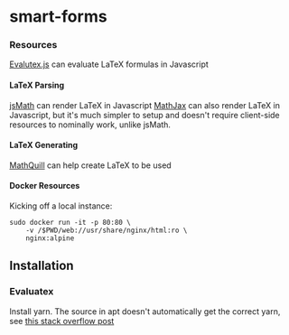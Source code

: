 # smart-forms

### Resources


[Evalutex.js](https://arthanzel.github.io/evaluatex/) can evaluate LaTeX formulas in Javascript

#### LaTeX Parsing

[jsMath](http://www.math.union.edu/~dpvc/jsMath/) can render LaTeX in Javascript
[MathJax](https://www.mathjax.org/) can also render LaTeX in Javascript, but it's much simpler to setup and doesn't require client-side resources to nominally work, unlike jsMath.

#### LaTeX Generating

[MathQuill](http://mathquill.com/) can help create LaTeX to be used

#### Docker Resources

Kicking off a local instance: 

```
sudo docker run -it -p 80:80 \
    -v /$PWD/web://usr/share/nginx/html:ro \
    nginx:alpine 
```

## Installation

### Evaluatex

Install yarn. The source in apt doesn't automatically get the correct yarn, see [this stack overflow post](https://stackoverflow.com/a/53471064)

